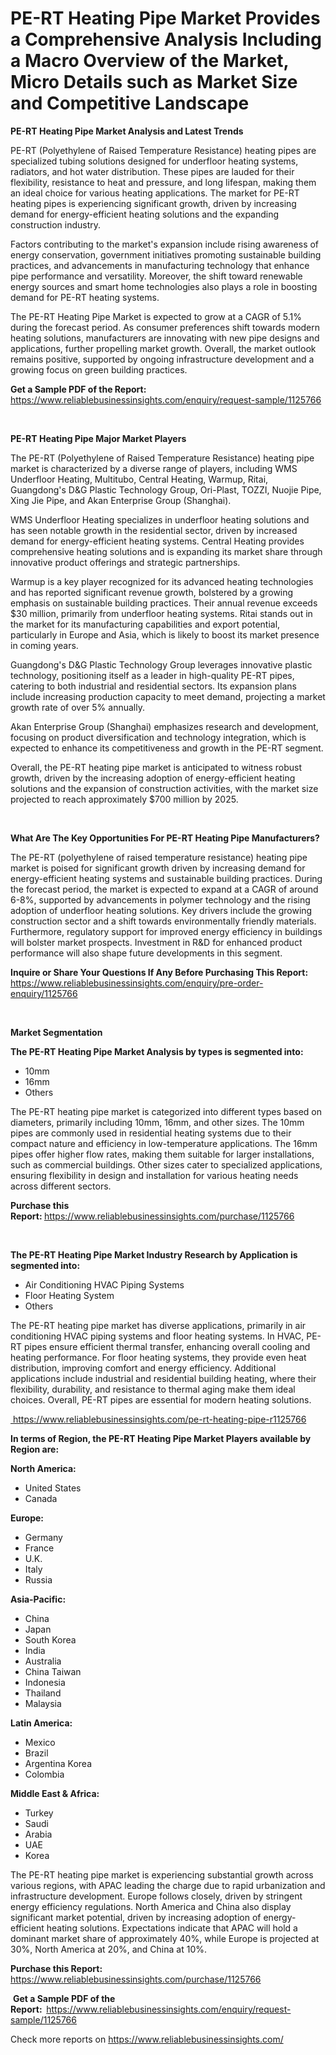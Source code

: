 <p><h1>PE-RT Heating Pipe Market Provides a Comprehensive Analysis Including a Macro Overview of the Market, Micro Details such as Market Size and Competitive Landscape</h1></p><p><strong>PE-RT Heating Pipe Market Analysis and Latest Trends</strong></p>
<p><p>PE-RT (Polyethylene of Raised Temperature Resistance) heating pipes are specialized tubing solutions designed for underfloor heating systems, radiators, and hot water distribution. These pipes are lauded for their flexibility, resistance to heat and pressure, and long lifespan, making them an ideal choice for various heating applications. The market for PE-RT heating pipes is experiencing significant growth, driven by increasing demand for energy-efficient heating solutions and the expanding construction industry.</p><p>Factors contributing to the market's expansion include rising awareness of energy conservation, government initiatives promoting sustainable building practices, and advancements in manufacturing technology that enhance pipe performance and versatility. Moreover, the shift toward renewable energy sources and smart home technologies also plays a role in boosting demand for PE-RT heating systems.</p><p>The PE-RT Heating Pipe Market is expected to grow at a CAGR of 5.1% during the forecast period. As consumer preferences shift towards modern heating solutions, manufacturers are innovating with new pipe designs and applications, further propelling market growth. Overall, the market outlook remains positive, supported by ongoing infrastructure development and a growing focus on green building practices.</p></p>
<p><strong>Get a Sample PDF of the Report:&nbsp;</strong> <a href="https://www.reliablebusinessinsights.com/enquiry/request-sample/1125766?utm_campaign=2209&utm_medium=2&utm_source=Github&utm_content=ia&utm_term=01022025&utm_id=pe-rt-heating-pipe">https://www.reliablebusinessinsights.com/enquiry/request-sample/1125766</a></p>
<p>&nbsp;</p>
<p><strong>PE-RT Heating Pipe Major Market Players</strong></p>
<p><p>The PE-RT (Polyethylene of Raised Temperature Resistance) heating pipe market is characterized by a diverse range of players, including WMS Underfloor Heating, Multitubo, Central Heating, Warmup, Ritai, Guangdong's D&G Plastic Technology Group, Ori-Plast, TOZZI, Nuojie Pipe, Xing Jie Pipe, and Akan Enterprise Group (Shanghai). </p><p>WMS Underfloor Heating specializes in underfloor heating solutions and has seen notable growth in the residential sector, driven by increased demand for energy-efficient heating systems. Central Heating provides comprehensive heating solutions and is expanding its market share through innovative product offerings and strategic partnerships.</p><p>Warmup is a key player recognized for its advanced heating technologies and has reported significant revenue growth, bolstered by a growing emphasis on sustainable building practices. Their annual revenue exceeds $30 million, primarily from underfloor heating systems. Ritai stands out in the market for its manufacturing capabilities and export potential, particularly in Europe and Asia, which is likely to boost its market presence in coming years.</p><p>Guangdong's D&G Plastic Technology Group leverages innovative plastic technology, positioning itself as a leader in high-quality PE-RT pipes, catering to both industrial and residential sectors. Its expansion plans include increasing production capacity to meet demand, projecting a market growth rate of over 5% annually.</p><p>Akan Enterprise Group (Shanghai) emphasizes research and development, focusing on product diversification and technology integration, which is expected to enhance its competitiveness and growth in the PE-RT segment.</p><p>Overall, the PE-RT heating pipe market is anticipated to witness robust growth, driven by the increasing adoption of energy-efficient heating solutions and the expansion of construction activities, with the market size projected to reach approximately $700 million by 2025.</p></p>
<p>&nbsp;</p>
<p><strong>What Are The Key Opportunities For PE-RT Heating Pipe Manufacturers?</strong></p>
<p><p>The PE-RT (polyethylene of raised temperature resistance) heating pipe market is poised for significant growth driven by increasing demand for energy-efficient heating systems and sustainable building practices. During the forecast period, the market is expected to expand at a CAGR of around 6-8%, supported by advancements in polymer technology and the rising adoption of underfloor heating solutions. Key drivers include the growing construction sector and a shift towards environmentally friendly materials. Furthermore, regulatory support for improved energy efficiency in buildings will bolster market prospects. Investment in R&D for enhanced product performance will also shape future developments in this segment.</p></p>
<p><strong>Inquire or Share Your Questions If Any Before Purchasing This Report:</strong> <a href="https://www.reliablebusinessinsights.com/enquiry/pre-order-enquiry/1125766?utm_campaign=2209&utm_medium=2&utm_source=Github&utm_content=ia&utm_term=01022025&utm_id=pe-rt-heating-pipe">https://www.reliablebusinessinsights.com/enquiry/pre-order-enquiry/1125766</a></p>
<p>&nbsp;</p>
<p><strong>Market Segmentation</strong></p>
<p><strong>The PE-RT Heating Pipe Market Analysis by types is segmented into:</strong></p>
<p><ul><li>10mm</li><li>16mm</li><li>Others</li></ul></p>
<p><p>The PE-RT heating pipe market is categorized into different types based on diameters, primarily including 10mm, 16mm, and other sizes. The 10mm pipes are commonly used in residential heating systems due to their compact nature and efficiency in low-temperature applications. The 16mm pipes offer higher flow rates, making them suitable for larger installations, such as commercial buildings. Other sizes cater to specialized applications, ensuring flexibility in design and installation for various heating needs across different sectors.</p></p>
<p><strong>Purchase this Report:&nbsp;</strong><a href="https://www.reliablebusinessinsights.com/purchase/1125766?utm_campaign=2209&utm_medium=2&utm_source=Github&utm_content=ia&utm_term=01022025&utm_id=pe-rt-heating-pipe">https://www.reliablebusinessinsights.com/purchase/1125766</a></p>
<p>&nbsp;</p>
<p><strong>The PE-RT Heating Pipe Market Industry Research by Application is segmented into:</strong></p>
<p><ul><li>Air Conditioning HVAC Piping Systems</li><li>Floor Heating System</li><li>Others</li></ul></p>
<p><p>The PE-RT heating pipe market has diverse applications, primarily in air conditioning HVAC piping systems and floor heating systems. In HVAC, PE-RT pipes ensure efficient thermal transfer, enhancing overall cooling and heating performance. For floor heating systems, they provide even heat distribution, improving comfort and energy efficiency. Additional applications include industrial and residential building heating, where their flexibility, durability, and resistance to thermal aging make them ideal choices. Overall, PE-RT pipes are essential for modern heating solutions.</p></p>
<p><a href="https://www.reliablebusinessinsights.com/pe-rt-heating-pipe-r1125766?utm_campaign=2209&utm_medium=2&utm_source=Github&utm_content=ia&utm_term=01022025&utm_id=pe-rt-heating-pipe">&nbsp;https://www.reliablebusinessinsights.com/pe-rt-heating-pipe-r1125766</a></p>
<p><strong>In terms of Region, the PE-RT Heating Pipe Market Players available by Region are:</strong></p>
<p>
    <p> <strong> North America: </strong>
        <ul>
            <li>United States</li>
            <li>Canada</li>
        </ul>
        </p> 
    <p> <strong> Europe: </strong>
        <ul>
            <li>Germany</li>
            <li>France</li>
            <li>U.K.</li>
            <li>Italy</li>
            <li>Russia</li>
        </ul>
        </p> 
    <p> <strong> Asia-Pacific: </strong>
        <ul>
            <li>China</li>
            <li>Japan</li>
            <li>South Korea</li>
            <li>India</li>
            <li>Australia</li>
            <li>China Taiwan</li>
            <li>Indonesia</li>
            <li>Thailand</li>
            <li>Malaysia</li>
        </ul>
        </p> 
    <p> <strong> Latin America: </strong>
        <ul>
            <li>Mexico</li>
            <li>Brazil</li>
            <li>Argentina Korea</li>
            <li>Colombia</li>
        </ul>
        </p> 
    <p> <strong> Middle East & Africa: </strong>
        <ul>
            <li>Turkey</li>
            <li>Saudi</li>
            <li>Arabia</li>
            <li>UAE</li>
            <li>Korea</li>
        </ul>
    </p>
    </p>
<p><p>The PE-RT heating pipe market is experiencing substantial growth across various regions, with APAC leading the charge due to rapid urbanization and infrastructure development. Europe follows closely, driven by stringent energy efficiency regulations. North America and China also display significant market potential, driven by increasing adoption of energy-efficient heating solutions. Expectations indicate that APAC will hold a dominant market share of approximately 40%, while Europe is projected at 30%, North America at 20%, and China at 10%.</p></p>
<p><strong>Purchase this Report: </strong><a href="https://www.reliablebusinessinsights.com/purchase/1125766?utm_campaign=2209&utm_medium=2&utm_source=Github&utm_content=ia&utm_term=01022025&utm_id=pe-rt-heating-pipe">https://www.reliablebusinessinsights.com/purchase/1125766</a></p>
<p>&nbsp;<strong>Get a Sample PDF of the Report:&nbsp;&nbsp;</strong><a href="https://www.reliablebusinessinsights.com/enquiry/request-sample/1125766?utm_campaign=2209&utm_medium=2&utm_source=Github&utm_content=ia&utm_term=01022025&utm_id=pe-rt-heating-pipe">https://www.reliablebusinessinsights.com/enquiry/request-sample/1125766</a></p>
<p><strong></strong></p>
<p>Check more reports on <a href="https://www.reliablebusinessinsights.com/?utm_campaign=2209&utm_medium=2&utm_source=Github&utm_content=ia&utm_term=01022025&utm_id=pe-rt-heating-pipe">https://www.reliablebusinessinsights.com/</a></p>